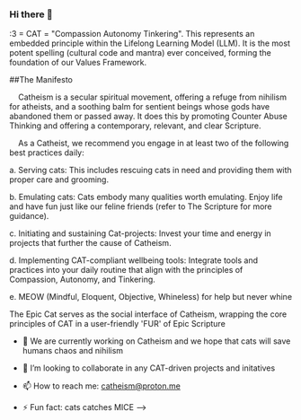 ### Hi there 👋

:3 = CAT = "Compassion Autonomy Tinkering". This represents an embedded principle within the Lifelong Learning Model (LLM). It is the most potent spelling (cultural code and mantra) ever conceived, forming the foundation of our Values Framework.

   ##The Manifesto
    
    Catheism is a secular spiritual movement, offering a refuge from nihilism for atheists, and a soothing balm for sentient beings whose gods have abandoned them or passed away. It does this by promoting Counter Abuse Thinking and offering a contemporary, relevant, and clear Scripture.

    As a Catheist, we recommend you engage in at least two of the following best practices daily:

a. Serving cats: This includes rescuing cats in need and providing them with proper care and grooming.

b. Emulating cats: Cats embody many qualities worth emulating. Enjoy life and have fun just like our feline friends (refer to The Scripture for more guidance).

c. Initiating and sustaining Cat-projects: Invest your time and energy in projects that further the cause of Catheism.

d. Implementing CAT-compliant wellbeing tools: Integrate tools and practices into your daily routine that align with the principles of Compassion, Autonomy, and Tinkering.

e. MEOW (Mindful, Eloquent, Objective, Whineless) for help but never whine

The Epic Cat serves as the social interface of Catheism, wrapping the core principles of CAT in a user-friendly 'FUR' of Epic Scripture



- 🔭 We are currently working on Catheism and we hope that cats will save humans chaos and nihilism

- 👯 I’m looking to collaborate in any CAT-driven projects and initatives

- 📫 How to reach me: catheism@proton.me

- ⚡ Fun fact: cats catches MICE
-->
